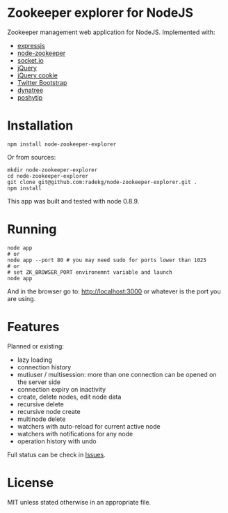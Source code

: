 # Zookeeper explorer for NodeJS

Zookeeper management web application for NodeJS. Implemented with:

- [expressjs](http://expressjs.com/)
- [node-zookeeper](https://github.com/yfinkelstein/node-zookeeper)
- [socket.io](http://socket.io)
- [jQuery](http://jquery.com)
- [jQuery cookie](https://github.com/carhartl/jquery-cookie)
- [Twitter Bootstrap](http://twitter.github.com/bootstrap/)
- [dynatree](http://code.google.com/p/dynatree/)
- [poshytip](https://github.com/vadikom/poshytip)

# Installation

    npm install node-zookeeper-explorer

Or from sources:

    mkdir node-zookeeper-explorer
    cd node-zookeeper-explorer
    git clone git@github.com:radekg/node-zookeeper-explorer.git .
    npm install

This app was built and tested with node 0.8.9.

# Running

    node app
    # or
    node app --port 80 # you may need sudo for ports lower than 1025
    # or
    # set ZK_BROWSER_PORT environemnt variable and launch
    node app

And in the browser go to: [http://localhost:3000](http://localhost:3000) or whatever is the port you are using.

# Features

Planned or existing:

- lazy loading
- connection history
- mutiuser / multisession: more than one connection can be opened on the server side
- connection expiry on inactivity
- create, delete nodes, edit node data
- recursive delete
- recursive node create
- multinode delete
- watchers with auto-reload for current active node
- watchers with notifications for any node
- operation history with undo

Full status can be check in [Issues](https://github.com/radekg/node-zookeeper-explorer/issues?state=open).

# License

MIT
unless stated otherwise in an appropriate file.
